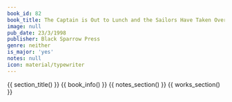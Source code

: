 ```yaml
---
book_id: 82
book_title: The Captain is Out to Lunch and the Sailors Have Taken Over the Ship
image: null
pub_date: 23/3/1998
publisher: Black Sparrow Press
genre: neither
is_major: 'yes'
notes: null
icon: material/typewriter
---
```


{{ section_title() }}
{{ book_info() }}
{{ notes_section() }}
{{ works_section() }}
